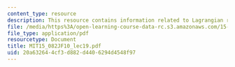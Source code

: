 ```yaml
---
content_type: resource
description: This resource contains information related to Lagrangian relaxation 1.
file: /media/https%3A/open-learning-course-data-rc.s3.amazonaws.com/15-082j-network-optimization-fall-2010/20a632644cf3d882d4406294d4548f97_MIT15_082JF10_lec19.pdf
file_type: application/pdf
resourcetype: Document
title: MIT15_082JF10_lec19.pdf
uid: 20a63264-4cf3-d882-d440-6294d4548f97
---
```


